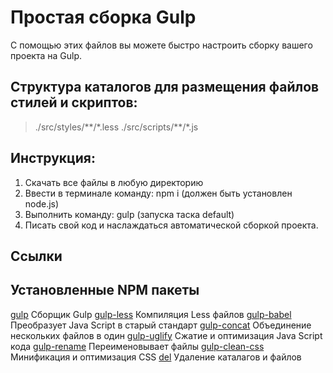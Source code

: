 # Простая сборка Gulp
С помощью этих файлов вы можете быстро настроить сборку вашего проекта на Gulp.

## Структура каталогов для размещения файлов стилей и скриптов:
>./src/styles/\*\*/\*.less
>./src/scripts/\*\*/\*.js

## Инструкция:
1. Скачать все файлы в любую директорию
2. Ввести в терминале команду: npm i (должен быть установлен node.js)
3. Выполнить команду: gulp (запуска таска default)
4. Писать свой код и наслаждаться автоматической сборкой проекта.

## Ссылки

## Установленные NPM пакеты
[gulp](https://www.npmjs.com/package/gulp) Сборщик Gulp
[gulp-less](https://www.npmjs.com/package/gulp-less) Компиляция Less файлов
[gulp-babel](https://www.npmjs.com/package/gulp-babel) Преобразует Java Script в старый стандарт
[gulp-concat](https://www.npmjs.com/package/gulp-concat) Объединение нескольких файлов в один
[gulp-uglify](https://www.npmjs.com/package/gulp-uglify) Сжатие и оптимизация Java Script кода
[gulp-rename](https://www.npmjs.com/package/gulp-rename) Переименовывает файлы
[gulp-clean-css](https://www.npmjs.com/package/gulp-clean-css) Минификация и оптимизация CSS
[del](https://www.npmjs.com/package/del) Удаление каталагов и файлов
